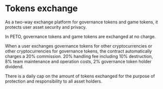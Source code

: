 # Tokens exchange

As a two-way exchange platform for governance tokens and game tokens, it protects user asset security and privacy.

In PETO, governance tokens and game tokens are exchanged at no charge.

When a user exchanges governance tokens for other cryptocurrencies or other cryptocurrencies for governance tokens, the contract automatically charges a 20% commission. 20% handling fee including 10% destruction, 8% team maintenance and operation costs, 2% governance token holder dividend.

There is a daily cap on the amount of tokens exchanged for the purpose of protection and responsibility to all asset holders.

